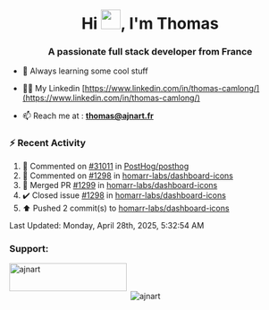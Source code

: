 <h1 align="center">Hi <img height="35px" src="https://raw.githubusercontent.com/MartinHeinz/MartinHeinz/master/wave.gif" width="35px"/>, I'm Thomas</h1>
<h3 align="center">A passionate full stack developer from France</h3>

- 🌱 Always learning some cool stuff 

- 👨‍💻 My Linkedin [https://www.linkedin.com/in/thomas-camlong/](https://www.linkedin.com/in/thomas-camlong/)

- 📫 Reach me at : **thomas@ajnart.fr**

### :zap: Recent Activity

<!--RECENT_ACTIVITY:start-->
1. 💬 Commented on [#31011](https://github.com/PostHog/posthog/issues/31011#issuecomment-2833632205) in [PostHog/posthog](https://github.com/PostHog/posthog)<br>
2. 💬 Commented on [#1298](https://github.com/homarr-labs/dashboard-icons/issues/1298#issuecomment-2833490915) in [homarr-labs/dashboard-icons](https://github.com/homarr-labs/dashboard-icons)<br>
3. 🎉 Merged PR [#1299](https://github.com/homarr-labs/dashboard-icons/pull/1299) in [homarr-labs/dashboard-icons](https://github.com/homarr-labs/dashboard-icons)<br>
4. ✔️ Closed issue [#1298](https://github.com/homarr-labs/dashboard-icons/issues/1298) in [homarr-labs/dashboard-icons](https://github.com/homarr-labs/dashboard-icons)<br>
5. ⬆️ Pushed 2 commit(s) to [homarr-labs/dashboard-icons](https://github.com/homarr-labs/dashboard-icons)<br>
<!--RECENT_ACTIVITY:end-->

<!--RECENT_ACTIVITY:last_update-->
Last Updated: Monday, April 28th, 2025, 5:32:54 AM
<!--RECENT_ACTIVITY:last_update_end-->
<h3 align="left">Support:</h3>
<p><a href="https://ko-fi.com/ajnart"> <img align="left" src="https://cdn.ko-fi.com/cdn/kofi3.png?v=3" height="50" width="210" alt="ajnart" /></a></p><br><br>

<p>&nbsp;<img align="center" src="https://github-readme-stats.vercel.app/api?username=ajnart&show_icons=true&theme=tokyonight&locale=en" alt="ajnart" /></p>
